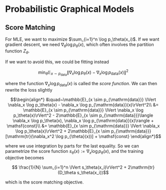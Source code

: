 # Probabilistic Graphical Models

## Score Matching

For MLE, we want to maximize $\sum_{i=1}^n \log p_\theta(x_i)$. If we want gradient descent, we need $\nabla_\theta \log p_\theta(x)$, which often involves the partition function $Z_\theta$. 

If we want to avoid this, we could be fitting instead

$$ \min_\theta \mathbb{E}_{x \sim p_{\mathrm{data}}}\lVert \nabla_x \log p_\theta(x) - \nabla_x \log p_{\mathrm{data}}(x)\rVert^2$$

where the function $\nabla_x \log p_{\mathrm{data}}(x)$ is called the *score function*. We can then rewrite the loss slightly

```math
\begin{align*}
    &\quad~\mathbb{E}_{x \sim p_{\mathrm{data}}} \lVert \nabla_x \log p_\theta(x) - \nabla_x \log p_{\mathrm{data}}(x)\rVert^2\\
    &= \mathbb{E}_{x \sim p_{\mathrm{data}}} \lVert \nabla_x \log p_\theta(x)\rVert^2 - 2\mathbb{E}_{x \sim p_{\mathrm{data}}}\langle \nabla_x \log p_\theta(x), \nabla_x \log p_{\mathrm{data}}(x)\rangle + \mathsf{const}\\
    &= \mathbb{E}_{x \sim p_{\mathrm{data}}} \lVert \nabla_x \log p_\theta(x)\rVert^2 + 2\mathbb{E}_{x \sim p_{\mathrm{data}}}[\mathrm{tr}(\nabla_x^2 \log p_{\theta}(x))] + \mathsf{const}
\end{align*}
```

where we use integration by parts for the last equality. So we can parametrize the score function $s_\theta(x) := \nabla_x \log p_\theta(x)$, and the training objective becomes

$$ \frac{1}{N} \sum_{i=1}^n \lVert s_\theta(x_i)\rVert^2 + 2\mathrm{tr}(D_\theta s_\theta(x_i))$$

which is the score matching objective.